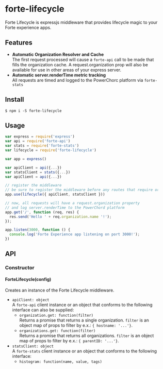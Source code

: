 # forte-lifecycle

Forte Lifecycle is expressjs middleware that provides lifecycle magic to your Forte experience apps.

## Features

* **Automatic Organization Resolver and Cache**  
The first request processed will cause a `forte-api` call to be made that fills the organization cache. A request.organization prop will also be available for use in other areas of your express server.
* **Automatic server.renderTime metric tracking**  
All requests are timed and logged to the PowerChorc platform via `forte-stats`

## Install

`$ npm i -S forte-lifecycle`

## Usage

``` js
var express = require('express')
var api = require('forte-api')
var stats = require('forte-stats')
var lifecycle = require('forte-lifecycle')

var app = express()

var apiClient = api({...})
var statsClient = stats({...})
var apiClient = api({...})

// register the middleware
// be sure to register the middleware before any routes that require organization info
app.use(lifecycle({ apiClient, statsClient })) 

// now, all requests will have a request.organization property
// and log server.renderTime to the PowerChord platform
app.get('/', function (req, res) {
  res.send('Hello ' + req.organization.name '!');
});

app.listen(3000, function () {  
  console.log('Forte Experience app listening on port 3000!');
})
```

## API

### Constructor

#### ForteLifecycle(config)
Creates an instance of the Forte Lifecycle middleware.

* `apiClient: object`  
A `forte-api` client instance or an object that conforms to the following interface can also be supplied:
    * `organization.get: function(filter)`  
    Returns a promise that returns a single organization. `filter` is an object map of props to filter by e.x.: `{ hostname: '...'}`.
    * `organizations.get: function(filter)`  
    Returns a promise that returns all organizations. `filter` is an object map of props to filter by e.x.: `{ parentID: '...'}`.
* `statsClient: object`  
A `forte-stats` client instance or an object that conforms to the following interface:
    * `histogram: function(name, value, tags)`  